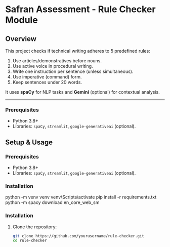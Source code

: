 # Safran Assessment - Rule Checker Module

## Overview
This project checks if technical writing adheres to 5 predefined rules:
1. Use articles/demonstratives before nouns.
2. Use active voice in procedural writing.
3. Write one instruction per sentence (unless simultaneous).
4. Use imperative (command) form.
5. Keep sentences under 20 words.

It uses **spaCy** for NLP tasks and **Gemini** (optional) for contextual analysis.

---

### Prerequisites
- Python 3.8+
- Libraries: `spaCy`, `streamlit`, `google-generativeai` (optional).


## Setup & Usage
### Prerequisites
- Python 3.8+
- Libraries: `spaCy`, `streamlit`, `google-generativeai` (optional).

### Installation

python -m venv venv
venv\Scripts\activate
pip install -r requirements.txt
python -m spacy download en_core_web_sm

### Installation
1. Clone the repository:
   ```bash
   git clone https://github.com/yourusername/rule-checker.git
   cd rule-checker